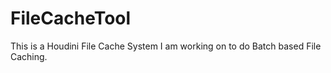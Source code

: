 # FileCacheTool
This is a Houdini File Cache System I am working on to do Batch based File Caching.
